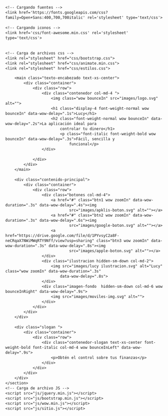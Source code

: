 <!DOCTYPE html>
<html lang="en">

<head>
    <title>Lucy | Aplicación de finanzas</title>
    <!-- Required meta tags always come first -->
    <meta charset="utf-8">
    <meta name="viewport" content="width=device-width, initial-scale=1, shrink-to-fit=no">
    <meta http-equiv="x-ua-compatible" content="ie=edge">
    <link rel='shortcut icon' type='image/x-icon' href='favicon.ico' />


    <!-- Cargando fuentes -->
    <link href='https://fonts.googleapis.com/css?family=Open+Sans:400,700,700italic' rel='stylesheet' type='text/css'>

    <!-- Cargando iconos -->
    <link href='css/font-awesome.min.css' rel='stylesheet' type='text/css'>


    <!-- Carga de archivos css -->
    <link rel="stylesheet" href="css/bootstrap.css">
    <link rel="stylesheet" href="css/animate.min.css">
    <link rel="stylesheet" href="css/estilos.css">
</head>

<body>
    <section class="bienvenidos">
        <div class="background-contenedor">
            <div class="flexbox">
                <div class="relleno-sin-color"></div>
                <div class="background-shape">
                    <div class="background-color-shape"></div>
                </div>
            </div>
        </div>

        <main class="texto-encabezado text-xs-center">
            <div class="container">
                <div class="row">
                    <div class="contenedor col-md-4 ">
                        <img class="wow bounceIn" src="images/logo.svg" alt="">
                        <h1 class="display-4 font-weight-normal wow bounceIn" data-wow-delay=".1s">Lucy</h1>
                        <h2 class="font-weight-normal wow bounceIn" data-wow-delay=".2s">La aplicación ideal para
                            controlar tu dinero</h1>
                            <p class="font-italic font-weight-bold wow bounceIn" data-wow-delay=".3s">Fácil, sencilla y
                                funcional</p>
                    </div>

                </div>
            </div>
        </main>

        <div class="contenido-principal">
            <div class="container">
                <div class="row">
                    <div class="botones col-md-4">
                        <a href="#" class="btn1 wow zoomIn" data-wow-duration=".3s" data-wow-delay=".4s"><img
                                src="images/apklis-boton.svg" alt=""></a>
                        <a href="#" class="btn2 wow zoomIn" data-wow-duration=".3s" data-wow-delay=".6s"><img
                                src="images/google-boton.svg" alt=""></a>
                        <a href="https://drive.google.com/file/d/1PYvsyC2a8F-neCRqaX7NWiMWqRTY9Nff/view?usp=sharing" class="btn3 wow zoomIn" data-wow-duration=".3s" data-wow-delay=".8s"><img
                                src="images/apple-boton.svg" alt=""></a>
                    </div>
                    <div class="ilustracion hidden-sm-down col-md-2">
                        <img src="images/lucy ilustracion.svg" alt="Lucy" class="wow zoomIn" data-wow-duration=".3s"
                            data-wow-delay=".8s">
                    </div>
                    <div class="imagen-fondo  hidden-sm-down col-md-6 wow bounceInRight" data-wow-delay=".9s">
                        <img src="images/moviles-img.svg" alt="">
                    </div>
                </div>
            </div>
        </div>

        <div class="slogan ">
            <div class="container">
                <div class="row">
                    <div class="contenedor-slogan text-xs-center font-weight-bold font-italic col-md-4 wow bounceInLeft" data-wow-delay=".9s">
                        <p>Obtén el control sobre tus finanzas</p>
                    </div>
                </div>
            </div>
        </div>
    </section>
    <!-- Carga de archivo JS -->
    <script src="js/jquery.min.js"></script>
    <script src="js/bootstrap.min.js"></script>
    <script src="js/wow.min.js"></script>
    <script src="js/sitio.js"></script>
</body>

</html>
